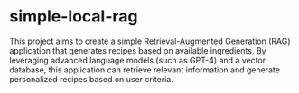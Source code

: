 # simple-local-rag
This project aims to create a simple Retrieval-Augmented Generation (RAG) application that generates recipes based on available ingredients. By leveraging advanced language models (such as GPT-4) and a vector database, this application can retrieve relevant information and generate personalized recipes based on user criteria.
